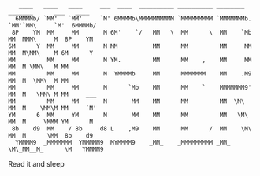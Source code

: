 ```                                                                                                                                                                                                
   ____   ____   ____     ___  ____  __________ __________ ________   _______      ___   ____   
  6MMMMb/ `MM'   `MM'     `M' 6MMMMb\MMMMMMMMMM `MMMMMMMMM `MMMMMMMb. `MM'`MM\     `M'  6MMMMb/ 
 8P    YM  MM     MM       M 6M'    `/   MM   \  MM      \  MM    `Mb  MM  MMM\     M  8P    YM 
6M      Y  MM     MM       M MM          MM      MM         MM     MM  MM  M\MM\    M 6M      Y 
MM         MM     MM       M YM.         MM      MM    ,    MM     MM  MM  M \MM\   M MM        
MM         MM     MM       M  YMMMMb     MM      MMMMMMM    MM    .M9  MM  M  \MM\  M MM        
MM         MM     MM       M      `Mb    MM      MM    `    MMMMMMM9'  MM  M   \MM\ M MM     ___
MM         MM     MM       M       MM    MM      MM         MM  \M\    MM  M    \MM\M MM     `M'
YM      6  MM     YM       M       MM    MM      MM         MM   \M\   MM  M     \MMM YM      M 
 8b    d9  MM    / 8b     d8 L    ,M9    MM      MM      /  MM    \M\  MM  M      \MM  8b    d9 
  YMMMM9  _MMMMMMM  YMMMMM9  MYMMMM9    _MM_    _MMMMMMMMM _MM_    \M\_MM__M_      \M   YMMMM9
```

Read it and sleep 